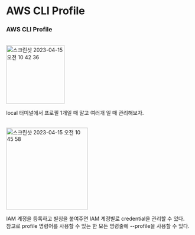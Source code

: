 # AWS CLI Profile

### AWS CLI Profile

<br>

<img width="158" alt="스크린샷 2023-04-15 오전 10 42 36" src="https://user-images.githubusercontent.com/81137234/232177168-cda5402b-20d1-41e5-951e-78ab1494d16a.png">

<br>

local 터미널에서 프로필 1개일 때 말고 여러개 일 때 관리해보자.

<br>

<img width="221" alt="스크린샷 2023-04-15 오전 10 45 58" src="https://user-images.githubusercontent.com/81137234/232177269-343556aa-9f10-40d2-a600-b22d8f1b4484.png">


<br>

IAM 계정을 등록하고 별칭을 붙여주면 IAM 계정별로 credential을 관리할 수 있다.  
참고로 profile 명령어를 사용할 수 있는 한 모든 명령줄에 --profile을 사용할 수 있다.

<br>
